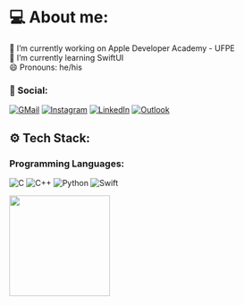 # 💻 About me:
🔭 I’m currently working on Apple Developer Academy - UFPE<br>🌱 I’m currently learning SwiftUI<br>😄 Pronouns: he/his<br>

### 👤 Social: 
[![GMail](https://img.shields.io/badge/Gmail-EA4335?logo=gmail&logoColor=white)](aam4@cin.ufpe.br)
[![Instagram](https://img.shields.io/badge/Instagram-%23E4405F.svg?logo=Instagram&logoColor=white)](https://www.instagram.com/arthurmarsaro/)
[![LinkedIn](https://img.shields.io/badge/LinkedIn-%230077B5.svg?logo=linkedin&logoColor=white)](www.linkedin.com/in/arthur-marsaro-87a486230)
[![Outlook](https://img.shields.io/badge/Microsoft_Outlook-0078D4?logo=microsoft-outlook&logoColor=white)](arthurmarsaro@hotmail.com)



<!--
**arthurmarsar0/arthurmarsar0** is a ✨ _special_ ✨ repository because its `README.md` (this file) appears on your GitHub profile.

Here are some ideas to get you started:

- 🔭 I’m currently working on ...
- 🌱 I’m currently learning ...
- 👯 I’m looking to collaborate on ...
- 🤔 I’m looking for help with ...
- 💬 Ask me about ...
- 📫 How to reach me: ...
- 😄 Pronouns: ...
- ⚡ Fun fact: ...
-->

## ⚙️ Tech Stack:

### Programming Languages:
![C](https://img.shields.io/badge/c-%2300599C.svg?style=for-the-badge&logo=c&logoColor=white) 
![C++](https://img.shields.io/badge/c++-%2300599C.svg?style=for-the-badge&logo=c%2B%2B&logoColor=white)
![Python](https://img.shields.io/badge/Python-3776AB?logo=python&logoColor=white&style=for-the-badge)
![Swift](https://img.shields.io/badge/-swift-F05138?logo=swift&logoColor=white&style=for-the-badge)
<div>
<a href="https://github.com/arthurmarsar0">
<img loading="lazy" height="180em" src="https://github-readme-stats.vercel.app/api/top-langs/?username=arthurmarsar0&layout=compact&langs_count=7&theme=swift"/>
<!-- <img loading="lazy" height="180em" src="https://github-readme-stats.vercel.app/api?username=arthurmarsar0&show_icons=true&theme=swift&include_all_commits=true&count_private=true"/> -->
</div>
